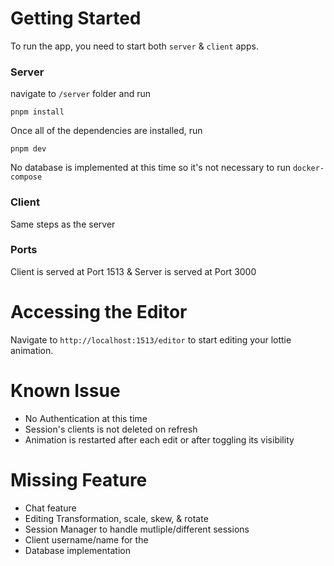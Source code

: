 # Getting Started

To run the app, you need to start both `server` & `client` apps.

### Server

navigate to `/server` folder and run

```
pnpm install
```

Once all of the dependencies are installed, run

```
pnpm dev
```

No database is implemented at this time so it's not necessary to run `docker-compose`

### Client

Same steps as the server

### Ports

Client is served at Port 1513 & Server is served at Port 3000

# Accessing the Editor

Navigate to `http://localhost:1513/editor` to start editing your lottie animation.

# Known Issue

- No Authentication at this time
- Session's clients is not deleted on refresh
- Animation is restarted after each edit or after toggling its visibility

# Missing Feature

- Chat feature
- Editing Transformation, scale, skew, & rotate
- Session Manager to handle mutliple/different sessions
- Client username/name for the
- Database implementation
